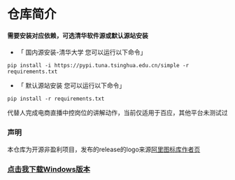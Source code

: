 # 仓库简介
#### 需要安装对应依赖，可选清华软件源或默认源站安装
- 「 国内源安装-清华大学 您可以运行以下命令」
```
pip install -i https://pypi.tuna.tsinghua.edu.cn/simple -r requirements.txt
```
- 「 默认源站安装 您可以运行以下命令」
```
pip install -r requirements.txt
```
代替人完成电商直播中控岗位的讲解动作，当前仅适用于百应，其他平台未测试过
### 声明
本仓库为开源非盈利项目，发布的release的logo来源[阿里图标库作者页](https://www.iconfont.cn/collections/detail?spm=a313x.user_detail.i1.dc64b3430.42c83a81WfAk99&cid=46745)
### [点击我下载Windows版本](https://github.com/itsAnstar/230702/releases/download/publish/Click-FinalVersion.exe)
